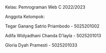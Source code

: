 Kelas: Pemrograman Web C 2022/2023

Anggota Kelompok:

Tegar Ganang Satrio Priambodo - 5025201002

Adifa Widyadhani Chanda D'layla - 5025201013

Gloria Dyah Pramesti - 5025201033
